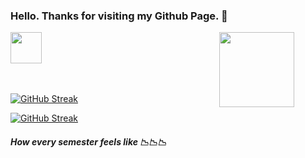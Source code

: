 ### Hello. Thanks for visiting my Github Page. 💬
<a href="https://kohjiawei.github.io/"><img align="middle" width="50" src="https://media.tenor.com/x2XR-ry0FR8AAAAi/maplestory-pink-bean.gif"></a>
<a href="https://www.sos.org.sg/"><img align="right" width="120" style="vertical-align:middle;margin:0px 50px" src="https://media.tenor.com/X7QofDb7Lu4AAAAC/gpa-gpa-drop.gif"></a>

<br> </br>
[![GitHub Streak](https://streak-stats.demolab.com?user=KohJiaWei&theme=ads-juicy-fresh&date_format=j%20M%5B%20Y%5D&mode=weekly&fire=b24bf3&ring=ffdd4c&border=ffd700)](https://www.linkedin.com/in/kohjiawei#gh-dark-mode-only)

[![GitHub Streak](https://streak-stats.demolab.com?user=KohJiaWei&theme=default&date_format=j%20M%5B%20Y%5D&mode=weekly&fire=b24bf3&ring=ffdd4c&border=ffd700)](https://www.linkedin.com/in/kohjiawei#gh-light-mode-only)

<!-- [![GitHub Streak](https://streak-stats.demolab.com?user=KohJiaWei&theme=ayu-light&date_format=j%20M%5B%20Y%5D&mode=weekly)](https://www.linkedin.com/in/kohjiawei#gh-light-mode-only)
 -->
 
<!-- <a href="https://tenor.com/view/mushroom-happy-orange-cute-smile-gif-14450265"><img align="left" width="120" src="https://media.tenor.com/d-zddNq2wYAAAAAi/mushroom-happy.gif"></a> -->

<!-- <a href="www.google.com"><img align="right" width="120" style="vertical-align:middle;margin:0px 50px" src="https://media.tenor.com/Y5CqvbxD-DsAAAAi/pepe-maplestory.gif"></a> -->

<!-- By the way, Github sanitization makes it very hard to use hover or scripts :( -->


<!-- 
<a><img align="left" width="250" height="400" src="https://media.tenor.com/uLwvYaB7_68AAAAC/convenience-store-pixel-art.gif"></a>
<a><img align="left" width="250" height="400" src="https://media.tenor.com/cZd414xYaS4AAAAC/gj.gif"></a> -->

<!-- <a><img align="left" width="250" height="400" src="https://media.tenor.com/Yf8G6kDYGAwAAAAC/aesthetic.gif"></a> -->
<!-- <a><img align="left" width="500" height="400" src="https://media.tenor.com/di4L-rP01kYAAAAC/pixel-art-water-falls.gif"></a> -->
<!-- <a><img align="left" width="250" height="400" src="https://media.tenor.com/L0ExwySKHtMAAAAC/purple-aesthetic-purple.gif"></a> -->

<!-- Video Game Theme -->
##### How every semester feels like 📉📉📉
<!-- <a href="https://www.youtube.com/watch?v=Kjhyyf1CB4U"><img align="left" width="500" src="https://media.tenor.com/Jo3dyzR9iuwAAAAd/pixel-video-game.gif"></a> -->


<!-- Christmas Theme -->
<!-- <a><img align="left" src="https://media.tenor.com/4Qx7ZhTTzM4AAAAC/pixel-snow-art.gif"></a>  -->


<!-- hoyoung theme -->
<!-- <a><img align="left" width="700" height="500" src="https://orangemushroom.files.wordpress.com/2019/07/scroll-dream-garden-effect.gif?w=594&zoom=2"></a> -->



<!-- I just want to Iframe my gpa :( --!>
<!--
**KohJiaWei/KohJiaWei** is a ✨ _special_ ✨ repository because its `README.md` (this file) appears on your GitHub profile.

Here are some ideas to get you started:

- 🔭 I’m currently working on ...
- 🌱 I’m currently learning ...
- 👯 I’m looking to collaborate on ...
- 🤔 I’m looking for help with ...
- 💬 Ask me about ...
- 📫 How to reach me: ...
- 😄 Pronouns: ...
- ⚡ Fun fact: ...
-->
